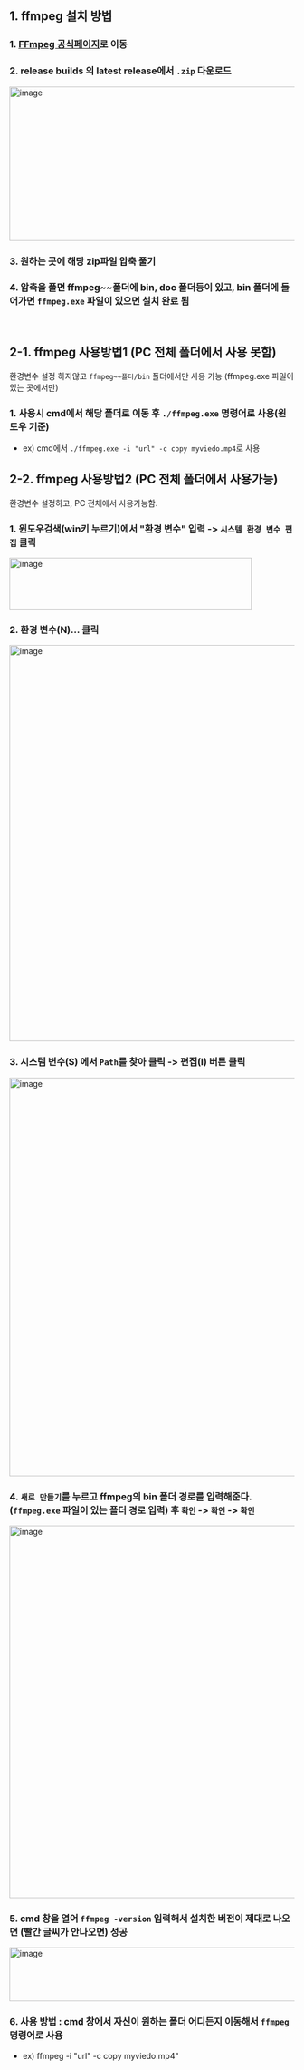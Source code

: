 ## 1. ffmpeg 설치 방법
### 1. [FFmpeg 공식페이지](https://www.gyan.dev/ffmpeg/builds/)로 이동
  
### 2. release builds 의 latest release에서 `.zip` 다운로드

  <img width="1090" height="272" alt="image" src="https://github.com/user-attachments/assets/b15e85f8-d4b6-4d10-85a0-762f0e4a9335" />

### 3. 원하는 곳에 해당 zip파일 압축 풀기
### 4. 압축을 풀면 ffmpeg~~폴더에 bin, doc 폴더등이 있고, bin 폴더에 들어가면 `ffmpeg.exe` 파일이 있으면 설치 완료 됨

<br>

## 2-1. ffmpeg 사용방법1 (PC 전체 폴더에서 사용 못함)
환경변수 설정 하지않고 `ffmpeg~~폴더/bin` 폴더에서만 사용 가능 (ffmpeg.exe 파일이 있는 곳에서만)
### 1. 사용시 cmd에서 해당 폴더로 이동 후 `./ffmpeg.exe` 명령어로 사용(윈도우 기준)
- ex) cmd에서 `./ffmpeg.exe -i "url" -c copy myviedo.mp4`로 사용

## 2-2. ffmpeg 사용방법2 (PC 전체 폴더에서 사용가능)
환경변수 설정하고, PC 전체에서 사용가능함.
### 1. 윈도우검색(win키 누르기)에서 "환경 변수" 입력 ->  `시스템 환경 변수 편집` 클릭

   <img width="428" height="91" alt="image" src="https://github.com/user-attachments/assets/7da04351-e478-4cd2-a97d-84876c71cc8d" />

### 2. 환경 변수(N)... 클릭

   <img width="607" height="699" alt="image" src="https://github.com/user-attachments/assets/c1a961b3-ad75-403b-af2b-2c4008e302df" />
   
### 3. 시스템 변수(S) 에서 `Path`를 찾아 클릭 -> 편집(I) 버튼 클릭

<img width="612" height="703" alt="image" src="https://github.com/user-attachments/assets/265bcb60-f5e1-4085-816e-caa6fdf2aee8" />

  
### 4. `새로 만들기`를 누르고 ffmpeg의 bin 폴더 경로를 입력해준다. (`ffmpeg.exe` 파일이 있는 폴더 경로 입력) 후 `확인` -> `확인` -> `확인`

  <img width="664" height="657" alt="image" src="https://github.com/user-attachments/assets/8e33622a-4ea4-4c10-8caa-d715195a96eb" />

### 5. cmd 창을 열어 `ffmpeg -version` 입력해서 설치한 버전이 제대로 나오면 (빨간 글씨가 안나오면) 성공

   <img width="860" height="95" alt="image" src="https://github.com/user-attachments/assets/4e924391-efdc-4ef6-83b2-9ae03c88088c" />

### 6. 사용 방법 : cmd 창에서 자신이 원하는 폴더 어디든지 이동해서 `ffmpeg` 명령어로 사용
   - ex) ffmpeg -i "url" -c copy myviedo.mp4"


